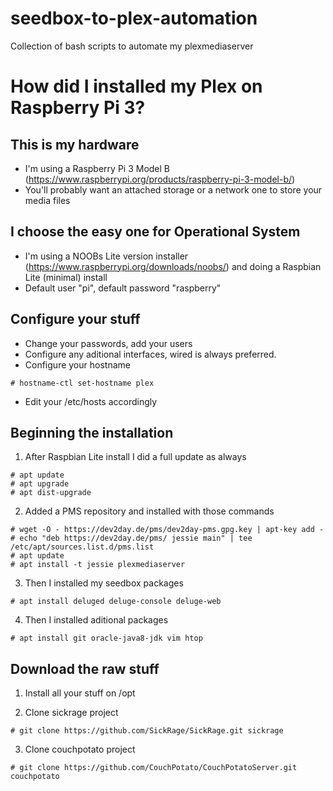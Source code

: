 # seedbox-to-plex-automation
Collection of bash scripts to automate my plexmediaserver

# How did I installed my Plex on Raspberry Pi 3?

## This is my hardware

- I'm using a Raspberry Pi 3 Model B (https://www.raspberrypi.org/products/raspberry-pi-3-model-b/)
- You'll probably want an attached storage or a network one to store your media files

## I choose the easy one for Operational System

- I'm using a NOOBs Lite version installer (https://www.raspberrypi.org/downloads/noobs/) and doing a Raspbian Lite (minimal) install
- Default user "pi", default password "raspberry"

## Configure your stuff

- Change your passwords, add your users
- Configure any aditional interfaces, wired is always preferred.
- Configure your hostname

```
# hostname-ctl set-hostname plex
```

- Edit your /etc/hosts accordingly

## Beginning the installation

1. After Raspbian Lite install I did a full update as always

```
# apt update
# apt upgrade
# apt dist-upgrade
```

2. Added a PMS repository and installed with those commands

```
# wget -O - https://dev2day.de/pms/dev2day-pms.gpg.key | apt-key add -
# echo "deb https://dev2day.de/pms/ jessie main" | tee /etc/apt/sources.list.d/pms.list
# apt update
# apt install -t jessie plexmediaserver
```

3. Then I installed my seedbox packages

```
# apt install deluged deluge-console deluge-web
```

4. Then I installed aditional packages

```
# apt install git oracle-java8-jdk vim htop
```

## Download the raw stuff

1. Install all your stuff on /opt

2. Clone sickrage project

```
# git clone https://github.com/SickRage/SickRage.git sickrage
```

3. Clone couchpotato project

```
# git clone https://github.com/CouchPotato/CouchPotatoServer.git couchpotato
```

